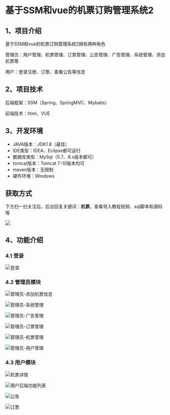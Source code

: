 # 基于SSM和vue的机票订购管理系统2



## 1、项目介绍

基于SSM和vue的机票订购管理系统2拥有两种角色

管理员：用户管理、机票管理、订票管理、公告管理、广告管理、系统管理、添加机票等

用户：登录注册、订票、查看公告等信息

## 2、项目技术

后端框架：SSM（Spring、SpringMVC、Mybatis）

前端技术：html、VUE

## 3、开发环境

- JAVA版本：JDK1.8（最佳）
- IDE类型：IDEA、Eclipse都可运行
- 数据库类型：MySql（5.7、8.x版本都可） 
- tomcat版本：Tomcat 7-10版本均可
- maven版本：无限制
- 硬件环境：Windows
## 获取方式

下方扫一扫关注后，后台回复关键词：**机票**，查看导入教程视频、sql脚本和源码等

 ![](https://www.codeshop.fun/Typora-Images/202205281253739.png)

## 4、功能介绍

### 4.1 登录

![登录](https://www.codeshop.fun/Typora-Images/202402162140767.jpg)

### 4.2 管理员模块

![管理员-添加机票信息](https://www.codeshop.fun/Typora-Images/202402162140892.jpg)

![管理员-系统管理](https://www.codeshop.fun/Typora-Images/202402162140916.jpg)

![管理员-广告管理](https://www.codeshop.fun/Typora-Images/202402162140939.jpg)

![管理员-订票管理](https://www.codeshop.fun/Typora-Images/202402162140954.jpg)

![管理员-机票管理](https://www.codeshop.fun/Typora-Images/202402162140978.jpg)

![管理员-用户管理](https://www.codeshop.fun/Typora-Images/202402162140002.jpg)

### 4.3 用户模块

![机票详情](https://www.codeshop.fun/Typora-Images/202402162140485.jpg)

![用户后端功能列表](https://www.codeshop.fun/Typora-Images/202402162140499.jpg)

![公告](https://www.codeshop.fun/Typora-Images/202402162140530.jpg)

![订票](https://www.codeshop.fun/Typora-Images/202402162140558.jpg)





